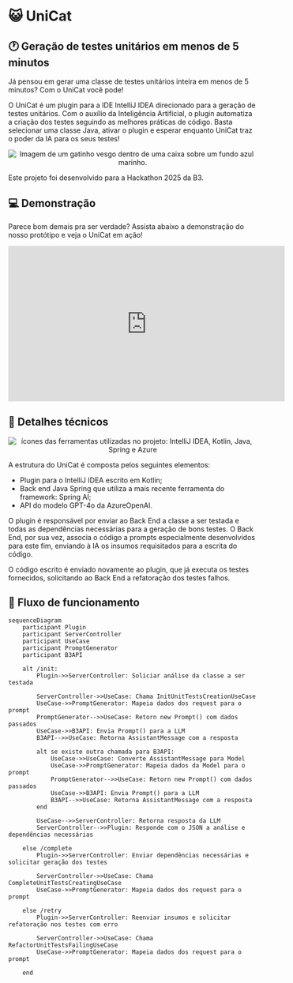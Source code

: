 # 😺 UniCat 
## 🕐 Geração de testes unitários em menos de 5 minutos
Já pensou em gerar uma classe de testes unitários inteira em menos de 5 minutos? Com o UniCat você pode!

O UniCat é um plugin para a IDE IntelliJ IDEA direcionado para a geração de testes unitários. Com o auxílio da Inteligência Artificial, o plugin automatiza a criação dos testes seguindo as melhores práticas de código.
Basta selecionar uma classe Java, ativar o plugin e esperar enquanto UniCat traz o poder da IA para os seus testes! 

<p align=center>
    <img src="https://github.com/user-attachments/assets/bbe9cd9a-1415-46d7-85c4-40a15af14aa5" alt="Imagem de um gatinho vesgo dentro de uma caixa sobre um fundo azul marinho.">
</p>

Este projeto foi desenvolvido para a Hackathon 2025 da B3.

## 💻 Demonstração
Parece bom demais pra ser verdade? Assista abaixo a demonstração do nosso protótipo e veja o UniCat em ação!

<iframe width="560" height="315" src="https://www.youtube.com/embed/2NuXPFIeAUk?si=jKIn0T827x3-jq8P" title="YouTube video player" frameborder="0" allow="accelerometer; autoplay; clipboard-write; encrypted-media; gyroscope; picture-in-picture; web-share" referrerpolicy="strict-origin-when-cross-origin" allowfullscreen></iframe>

## 🔧 Detalhes técnicos

<p align=center>
    <img src="https://skillicons.dev/icons?i=idea,kotlin,java,spring,azure" alt="ícones das ferramentas utilizadas no projeto: IntelliJ IDEA, Kotlin, Java, Spring e Azure">
</p>

A estrutura do UniCat é composta pelos seguintes elementos: 
- Plugin para o IntelliJ IDEA escrito em Kotlin; 
- Back end Java Spring que utiliza a mais recente ferramenta do framework: Spring AI;
- API do modelo GPT-4o da AzureOpenAI. 

O plugin é responsável por enviar ao Back End a classe a ser testada e todas as dependências necessárias para a geração de bons testes. O Back End, por sua vez, associa o código a prompts especialmente desenvolvidos para este fim, enviando à IA os insumos requisitados para a escrita do código. 

O código escrito é enviado novamente ao plugin, que já executa os testes fornecidos, solicitando ao Back End a refatoração dos testes falhos.

## 🔄 Fluxo de funcionamento
```mermaid
sequenceDiagram
    participant Plugin
    participant ServerController
    participant UseCase
    participant PromptGenerator
    participant B3API

    alt /init:
        Plugin->>ServerController: Soliciar análise da classe a ser testada
        
        ServerController->>UseCase: Chama InitUnitTestsCreationUseCase
        UseCase->>PromptGenerator: Mapeia dados dos request para o prompt
        PromptGenerator-->>UseCase: Retorn new Prompt() com dados passados
        UseCase->>B3API: Envia Prompt() para a LLM
        B3API-->>UseCase: Retorna AssistantMessage com a resposta
        
        alt se existe outra chamada para B3API:
            UseCase->>UseCase: Converte AssistantMessage para Model
            UseCase->>PromptGenerator: Mapeia dados da Model para o prompt
            PromptGenerator-->>UseCase: Retorn new Prompt() com dados passados
            UseCase->>B3API: Envia Prompt() para a LLM
            B3API-->>UseCase: Retorna AssistantMessage com a resposta
        end

        UseCase-->>ServerController: Retorna resposta da LLM
        ServerController-->>Plugin: Responde com o JSON a análise e dependências necessárias

    else /complete
        Plugin->>ServerController: Enviar dependências necessárias e solicitar geração dos testes

        ServerController->>UseCase: Chama CompleteUnitTestsCreatingUseCase
        UseCase->>PromptGenerator: Mapeia dados dos request para o prompt

    else /retry
        Plugin->>ServerController: Reenviar insumos e solicitar refatoração nos testes com erro

        ServerController->>UseCase: Chama RefactorUnitTestsFailingUseCase
        UseCase->>PromptGenerator: Mapeia dados dos request para o prompt

    end
```

